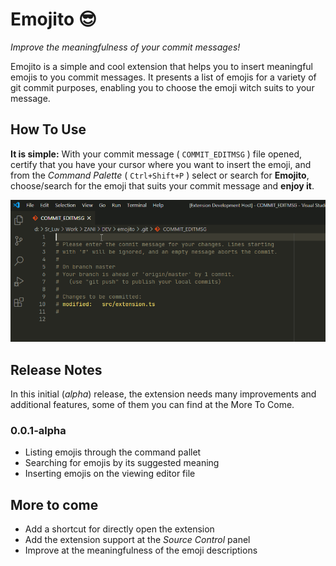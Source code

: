 # Emojito 😎
*Improve the meaningfulness of your commit messages!*

Emojito is a simple and cool extension that helps you to insert meaningful emojis to you commit messages.  It presents a list of emojis for a variety of git commit purposes, enabling you to choose the emoji witch suits to your message.

<!-- ## Features -->
## How To Use
**It is simple:** With your commit message ( `COMMIT_EDITMSG` ) file opened, certify that you have your cursor where you want to insert the emoji, and from the *Command Palette* ( `Ctrl+Shift+P` ) select or search for **Emojito**, choose/search for the emoji that suits your commit message and **enjoy it**.

<img src="https://raw.githubusercontent.com/ztorrezao/emojito/master/images/demo.gif">

<!-- ## Requirements
If you have any requirements or dependencies, add a section describing those and how to install and configure them. -->

<!-- ## Extension Settings
Include if your extension adds any VS Code settings through the `contributes.configuration` extension point.

For example:
This extension contributes the following settings:

* `myExtension.enable`: enable/disable this extension
* `myExtension.thing`: set to `blah` to do something -->

<!-- ## Known Issues
* issue one -->

## Release Notes
In this initial (*alpha*) release, the extension needs many improvements and additional features, some of them you can find at the More To Come.

### 0.0.1-alpha
* Listing emojis through the command pallet
* Searching for emojis by its suggested meaning
* Inserting emojis on the viewing editor file

## More to come
* Add a shortcut for directly open the extension
* Add the extension support at the *Source Control* panel
* Improve at the meaningfulness of the emoji descriptions